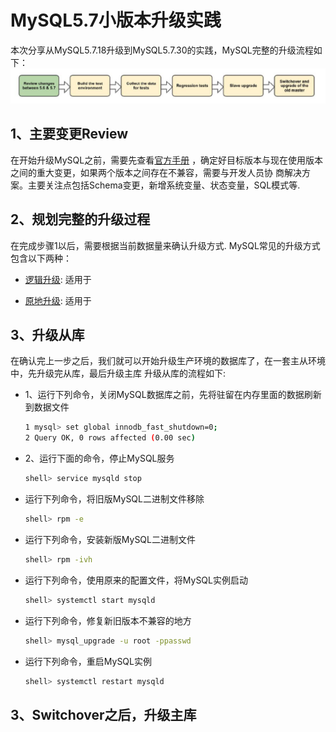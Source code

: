# MySQL5.7小版本升级实践 
本次分享从MySQL5.7.18升级到MySQL5.7.30的实践，MySQL完整的升级流程如下：
![mysql升级流程](../../../img/mysql_basic_upgrade.jpg)

## 1、主要变更Review
在开始升级MySQL之前，需要先查看[官方手册](https://dev.mysql.com/doc/refman/5.7/en/mysql-nutshell.html)
，确定好目标版本与现在使用版本之间的重大变更，如果两个版本之间存在不兼容，需要与开发人员协
商解决方案。主要关注点包括Schema变更，新增系统变量、状态变量，SQL模式等.
 
## 2、规划完整的升级过程
在完成步骤1以后，需要根据当前数据量来确认升级方式. MySQL常见的升级方式包含以下两种：

-  [逻辑升级](https://dev.mysql.com/doc/refman/5.7/en/upgrade-binary-package.html#upgrade-procedure-logical):
适用于

- [原地升级](https://dev.mysql.com/doc/refman/5.7/en/upgrade-binary-package.html#upgrade-procedure-inplace):
适用于
  

## 3、升级从库
在确认完上一步之后，我们就可以开始升级生产环境的数据库了，在一套主从环境中，先升级完从库，最后升级主库
升级从库的流程如下:

- 1、运行下列命令，关闭MySQL数据库之前，先将驻留在内存里面的数据刷新到数据文件
  ```bash
  1 mysql> set global innodb_fast_shutdown=0;
  2 Query OK, 0 rows affected (0.00 sec)
  ```

- 2、运行下面的命令，停止MySQL服务
  ```bash
  shell> service mysqld stop
  ```
  
- 运行下列命令，将旧版MySQL二进制文件移除
  ```bash
  shell> rpm -e 
  ```

- 运行下列命令，安装新版MySQL二进制文件
  ```bash
  shell> rpm -ivh
  ```

- 运行下列命令，使用原来的配置文件，将MySQL实例启动
  ```bash
  shell> systemctl start mysqld
  ```

- 运行下列命令，修复新旧版本不兼容的地方
  ```bash
  shell> mysql_upgrade -u root -ppasswd
  ```

- 运行下列命令，重启MySQL实例
  ```bash
  shell> systemctl restart mysqld
  ```

## 3、Switchover之后，升级主库